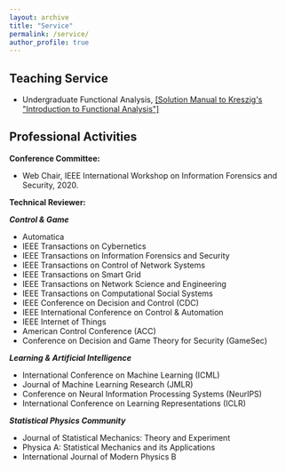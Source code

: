 ```yaml
---
layout: archive
title: "Service"
permalink: /service/
author_profile: true
---
```


Teaching Service
-----
- Undergraduate Functional Analysis, [[Solution Manual to Kreszig's "Introduction to Functional Analysis"]](https://www.overleaf.com/read/gqrgmncshvds
)


Professional Activities
-----
**Conference Committee:**
- Web Chair, IEEE International Workshop on Information Forensics and Security, 2020.


**Technical Reviewer:**

***Control & Game***

- Automatica
- IEEE Transactions on Cybernetics
- IEEE Transactions on Information Forensics and Security
- IEEE Transactions on Control of Network Systems
- IEEE Transactions on Smart Grid
- IEEE Transactions on Network Science and Engineering
- IEEE Transactions on Computational Social Systems
- IEEE Conference on Decision and Control (CDC)
- IEEE International Conference on Control & Automation
- IEEE Internet of Things
- American Control Conference (ACC)
- Conference on Decision and Game Theory for Security (GameSec)

***Learning & Artificial Intelligence***
- International Conference on Machine Learning (ICML)
- Journal of Machine Learning Research (JMLR)
- Conference on Neural Information Processing Systems (NeurIPS)
- International Conference on Learning Representations (ICLR)

***Statistical Physics Community***
- Journal of Statistical Mechanics: Theory and Experiment
- Physica A: Statistical Mechanics and its Applications
- International Journal of Modern Physics B
